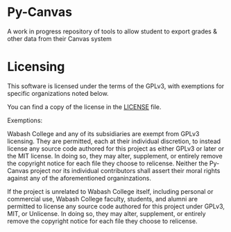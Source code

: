 # Py-Canvas
A work in progress repository of tools to allow student to export grades &amp; other data from their Canvas system

# Licensing
This software is licensed under the terms of the GPLv3, with exemptions for specific organizations noted below.

You can find a copy of the license in the [LICENSE](LICENSE) file.

Exemptions:

Wabash College and any of its subsidiaries are exempt from GPLv3 licensing. They are permitted, each at their individual discretion, to instead license any source code authored for this project as either GPLv3 or later or the MIT license. In doing so, they may alter, supplement, or entirely remove the copyright notice for each file they choose to relicense. Neither the Py-Canvas project nor its individual contributors shall assert their moral rights against any of the aforementioned organinzations.

If the project is unrelated to Wabash College itself, including personal or commercial use, Wabash College faculty, students, and alumni are permitted to license any source code authored for this project under GPLv3, MIT, or Unlicense. In doing so, they may alter, supplement, or entirely remove the copyright notice for each file they choose to relicense.
